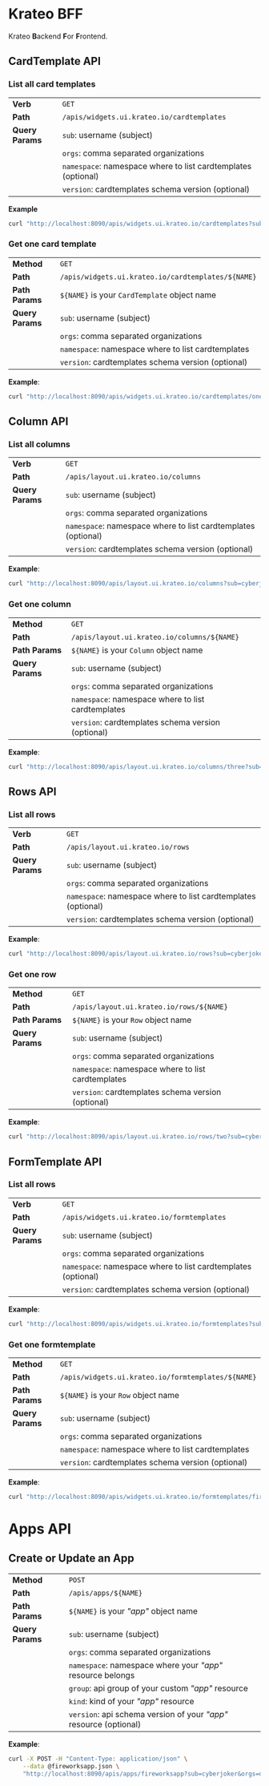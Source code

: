 # Krateo BFF

Krateo **B**ackend **F**or **F**rontend.

## CardTemplate API

### List all card templates

|                   |                                                                                     |
|:------------------|:------------------------------------------------------------------------------------|
| **Verb**          | `GET`                                                                               |
| **Path**          | `/apis/widgets.ui.krateo.io/cardtemplates`                                          |
| **Query Params**  | `sub`: username (subject)                                                           |
|                   | `orgs`: comma separated organizations                                               |
|                   | `namespace`: namespace where to list cardtemplates (optional)                       |
|                   | `version`: cardtemplates schema version (optional)                                  |

**Example**

```sh
curl "http://localhost:8090/apis/widgets.ui.krateo.io/cardtemplates?sub=cyberjoker&orgs=devs&namespace=demo-system"
```

### Get one card template

|                   |                                                                                     |
|:------------------|:------------------------------------------------------------------------------------|
| **Method**        | `GET`                                                                               |
| **Path**          | `/apis/widgets.ui.krateo.io/cardtemplates/${NAME}`                                  |
| **Path Params**   | `${NAME}` is your `CardTemplate` object name                                        |
| **Query Params**  | `sub`: username (subject)                                                           |
|                   | `orgs`: comma separated organizations                                               |
|                   | `namespace`: namespace where to list cardtemplates                                  |
|                   | `version`: cardtemplates schema version (optional)                                  |

**Example**:

```sh
curl "http://localhost:8090/apis/widgets.ui.krateo.io/cardtemplates/one?sub=cyberjoker&orgs=devs&namespace=demo-system"
```

## Column API

### List all columns

|                   |                                                                                     |
|:------------------|:------------------------------------------------------------------------------------|
| **Verb**          | `GET`                                                                               |
| **Path**          | `/apis/layout.ui.krateo.io/columns`                                          |
| **Query Params**  | `sub`: username (subject)                                                           |
|                   | `orgs`: comma separated organizations                                               |
|                   | `namespace`: namespace where to list cardtemplates (optional)                       |
|                   | `version`: cardtemplates schema version (optional)                                  |

**Example**:

```sh
curl "http://localhost:8090/apis/layout.ui.krateo.io/columns?sub=cyberjoker&orgs=devs&namespace=demo-system"
```

### Get one column

|                   |                                                                                     |
|:------------------|:------------------------------------------------------------------------------------|
| **Method**        | `GET`                                                                               |
| **Path**          | `/apis/layout.ui.krateo.io/columns/${NAME}`                                  |
| **Path Params**   | `${NAME}` is your `Column` object name                                        |
| **Query Params**  | `sub`: username (subject)                                                           |
|                   | `orgs`: comma separated organizations                                               |
|                   | `namespace`: namespace where to list cardtemplates                                  |
|                   | `version`: cardtemplates schema version (optional)                                  |

**Example**:

```sh
curl "http://localhost:8090/apis/layout.ui.krateo.io/columns/three?sub=cyberjoker&orgs=devs&namespace=demo-system"
```

## Rows API

### List all rows

|                   |                                                                                     |
|:------------------|:------------------------------------------------------------------------------------|
| **Verb**          | `GET`                                                                               |
| **Path**          | `/apis/layout.ui.krateo.io/rows`                                          |
| **Query Params**  | `sub`: username (subject)                                                           |
|                   | `orgs`: comma separated organizations                                               |
|                   | `namespace`: namespace where to list cardtemplates (optional)                       |
|                   | `version`: cardtemplates schema version (optional)                                  |

**Example**:

```sh
curl "http://localhost:8090/apis/layout.ui.krateo.io/rows?sub=cyberjoker&orgs=devs&namespace=demo-system"
```

### Get one row

|                   |                                                                                     |
|:------------------|:------------------------------------------------------------------------------------|
| **Method**        | `GET`                                                                               |
| **Path**          | `/apis/layout.ui.krateo.io/rows/${NAME}`                                  |
| **Path Params**   | `${NAME}` is your `Row` object name                                        |
| **Query Params**  | `sub`: username (subject)                                                           |
|                   | `orgs`: comma separated organizations                                               |
|                   | `namespace`: namespace where to list cardtemplates                                  |
|                   | `version`: cardtemplates schema version (optional)                                  |

**Example**:

```sh
curl "http://localhost:8090/apis/layout.ui.krateo.io/rows/two?sub=cyberjoker&orgs=devs&namespace=demo-system"
```

## FormTemplate API


### List all rows

|                   |                                                                                     |
|:------------------|:------------------------------------------------------------------------------------|
| **Verb**          | `GET`                                                                               |
| **Path**          | `/apis/widgets.ui.krateo.io/formtemplates`                                          |
| **Query Params**  | `sub`: username (subject)                                                           |
|                   | `orgs`: comma separated organizations                                               |
|                   | `namespace`: namespace where to list cardtemplates (optional)                       |
|                   | `version`: cardtemplates schema version (optional)                                  |

**Example**:

```sh
curl "http://localhost:8090/apis/widgets.ui.krateo.io/formtemplates?sub=cyberjoker&orgs=devs&namespace=demo-system"
```

### Get one formtemplate

|                   |                                                                                     |
|:------------------|:------------------------------------------------------------------------------------|
| **Method**        | `GET`                                                                               |
| **Path**          | `/apis/widgets.ui.krateo.io/formtemplates/${NAME}`                                  |
| **Path Params**   | `${NAME}` is your `Row` object name                                        |
| **Query Params**  | `sub`: username (subject)                                                           |
|                   | `orgs`: comma separated organizations                                               |
|                   | `namespace`: namespace where to list cardtemplates                                  |
|                   | `version`: cardtemplates schema version (optional)                                  |

**Example**:

```sh
curl "http://localhost:8090/apis/widgets.ui.krateo.io/formtemplates/fireworksapp?sub=cyberjoker&orgs=devs&namespace=demo-system"
```

# Apps API

## Create or Update an App

|                   |                                                                   |
|:------------------|:------------------------------------------------------------------|
| **Method**        | `POST`                                                            |
| **Path**          | `/apis/apps/${NAME}`                                              |
| **Path Params**   | `${NAME}` is your _"app"_ object name                             |
| **Query Params**  | `sub`: username (subject)                                         |
|                   | `orgs`: comma separated organizations                             |
|                   | `namespace`: namespace where your _"app"_ resource belongs        |
|                   | `group`: api group of your custom _"app"_ resource                |
|                   | `kind`: kind of your _"app"_ resource                             |
|                   | `version`: api schema version of your _"app"_ resource (optional) |

**Example**:

```sh
curl -X POST -H "Content-Type: application/json" \
    --data @fireworksapp.json \
    "http://localhost:8090/apis/apps/fireworksapp?sub=cyberjoker&orgs=devs&kind=Fireworksapp&group=composition.krateo.io&namespace=demo-system"
```
